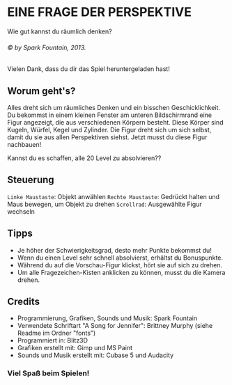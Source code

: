 # EINE FRAGE DER PERSPEKTIVE
Wie gut kannst du räumlich denken?
###### © by Spark Fountain, 2013.

Vielen Dank, dass du dir das Spiel heruntergeladen hast!



## Worum geht's?
Alles dreht sich um räumliches Denken und ein bisschen Geschicklichkeit.
Du bekommst in einem kleinen Fenster am unteren Bildschirmrand eine Figur
angezeigt, die aus verschiedenen Körpern besteht. Diese Körper sind
Kugeln, Würfel, Kegel und Zylinder. Die Figur dreht sich um sich selbst,
damit du sie aus allen Perspektiven siehst. Jetzt musst du diese Figur nachbauen!

Kannst du es schaffen, alle 20 Level zu absolvieren??

## Steuerung
`Linke Maustaste`: Objekt anwählen 
`Rechte Maustaste`: Gedrückt halten und Maus bewegen, um Objekt zu drehen
`Scrollrad`: Ausgewählte Figur wechseln


## Tipps
* Je höher der Schwierigkeitsgrad, desto mehr Punkte bekommst du!
* Wenn du einen Level sehr schnell absolvierst, erhältst du Bonuspunkte.
* Während du auf die Vorschau-Figur klickst, hört sie auf sich zu drehen.
* Um alle Fragezeichen-Kisten anklicken zu können, musst du die Kamera drehen.


## Credits
* Programmierung, Grafiken, Sounds und Musik: Spark Fountain
* Verwendete Schriftart "A Song for Jennifer": Brittney Murphy (siehe Readme im Ordner "fonts")
* Programmiert in: Blitz3D
* Grafiken erstellt mit: Gimp und MS Paint
* Sounds und Musik erstellt mit: Cubase 5 und Audacity


### Viel Spaß beim Spielen!